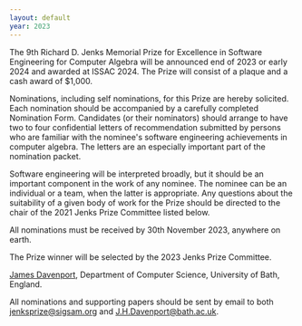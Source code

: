 ```yaml
---
layout: default
year: 2023
---
```

The 9th Richard D. Jenks Memorial Prize for Excellence in Software Engineering for Computer Algebra will be announced end of 2023 or early 2024 and awarded at ISSAC 2024. The Prize will consist of a plaque and a cash award of $1,000.

Nominations, including self nominations, for this Prize are hereby solicited. Each nomination should be accompanied by a carefully completed Nomination Form. Candidates (or their nominators) should arrange to have two to four confidential letters of recommendation submitted by persons who are familiar with the nominee's software engineering achievements in computer algebra. The letters are an especially important part of the nomination packet.

Software engineering will be interpreted broadly, but it should be an important component in the work of any nominee. The nominee can be an individual or a team, when the latter is appropriate. Any questions about the suitability of a given body of work for the Prize should be directed to the chair of the 2021 Jenks Prize Committee listed below.

All nominations must be received by 30th November 2023, anywhere on earth.

The Prize winner will be selected by the 2023 Jenks Prize Committee.

[James Davenport](https://people.bath.ac.uk/masjhd/), Department of Computer Science, University of Bath, England.

All nominations and supporting papers should be sent by email to both 
[jenksprize@sigsam.org](mailto:jenksprize@sigsam.org)
 and [J.H.Davenport@bath.ac.uk](mailto:J.H.Davenport@bath.ac.uk).
